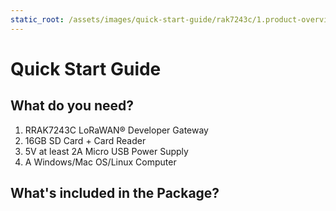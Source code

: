 ```yaml
---
static_root: /assets/images/quick-start-guide/rak7243c/1.product-overview/2.quick-start
---
```


# Quick Start Guide

<rk-img
  :src="`${$frontmatter.static_root}/1.s9bghtz7l7a7ivpbkwce.jpg`"
  width="100%"
  figure-number="1"
  caption="Raspberry Pi , RAK2013, and RAK2245 Pi Hat"
/>

## What do you need?

1. RRAK7243C LoRaWAN® Developer Gateway
2. 16GB SD Card + Card Reader
3. 5V at least 2A Micro USB Power Supply
4. A Windows/Mac OS/Linux Computer

<rk-btn
  src="https://store.rakwireless.com/products/rak7243c-pilot-gateway"
  label="Buy a RAK7243C LoRaWAN® Developer Gateway"
  _blank
/>

## What's included in the Package?

<rk-img
  :src="`${$frontmatter.static_root}/2.yz9s7avmxpv9kaff5uze.png`"
  width="100%"
  figure-number="2"
  caption="What's Included in the Package"
/>
